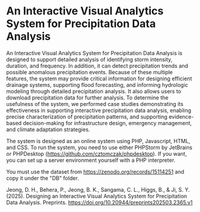 # An Interactive Visual Analytics System for Precipitation Data Analysis


An Interactive Visual Analytics System for Precipitation Data Analysis is designed to support detailed analysis of identifying storm intensity, duration, and frequency. In addition, it can detect precipitation trends and possible anomalous precipitation events. Because of these multiple features, the system may provide critical information for designing efficient drainage systems, supporting flood forecasting, and informing hydrologic modeling through detailed precipitation analysis. It also allows users to download precipitation data for further analysis. To determine the usefulness of the system, we performed case studies demonstrating its effectiveness in supporting interactive precipitation data analysis, enabling precise characterization of precipitation patterns, and supporting evidence-based decision-making for infrastructure design, emergency management, and climate adaptation strategies.


The system is designed as an online system using PHP, Javascript, HTML, and CSS.
To run the system, you need to use either PHPStorm by JetBrains or PHPDesktop (https://github.com/cztomczak/phpdesktop). If you want, you can set up a server environment yourself with a PHP interpreter. 

You must use the dataset from https://zenodo.org/records/15114251 and copy it under the "DB" folder.


Jeong, D. H., Behera, P., Jeong, B. K., Sangama, C. L., Higgs, B., & Ji, S. Y. (2025). Designing an Interactive Visual Analytics System for Precipitation Data Analysis. Preprints. https://doi.org/10.20944/preprints202503.2365.v1
